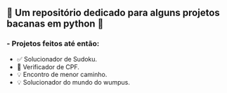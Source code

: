 ## 🐍 Um repositório dedicado para alguns projetos bacanas em python 🐍
### - Projetos feitos até então: 

- ✅ Solucionador de Sudoku.
- 🔨 Verificador de CPF.
- 💡 Encontro de menor caminho.
- 💡 Solucionador do mundo do wumpus.
